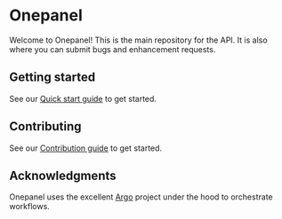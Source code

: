 # Onepanel

Welcome to Onepanel! This is the main repository for the API. It is also where you can submit bugs and enhancement requests.

## Getting started
See our [Quick start guide](https://docs.onepanel.ai/docs/getting-started/quickstart) to get started.

## Contributing

See our [Contribution guide](https://docs.onepanel.ai/docs/getting-started/contributing) to get started.

## Acknowledgments
Onepanel uses the excellent [Argo](https://github.com/argoproj/argo) project under the hood to orchestrate workflows.